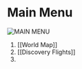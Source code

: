 # Main Menu

![MAIN MENU](https://xm9g.cloudflare-status.com/ZcFHZbODmd.jpg "main menu")

1. [[World Map]]
2. [[Discovery Flights]]
3.

